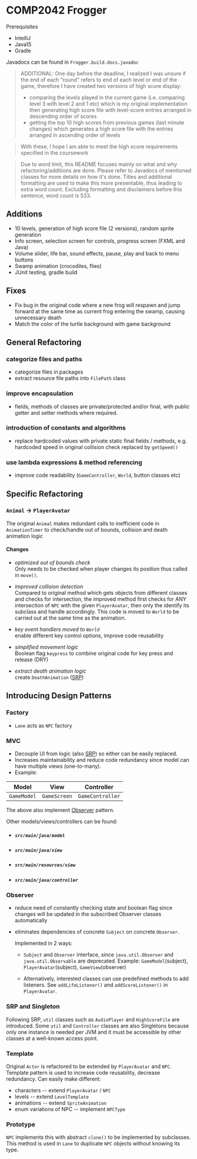 # COMP2042 Frogger

Prerequisites
- IntelliJ
- Java15
- Gradle

Javadocs can be found in `Frogger.build.docs.javadoc`

> ADDITIONAL: 
 One day before the deadline, I realized I was unsure if the end of each "round" refers to end of each level or end of the game, therefore I have created two versions of high score display:
> - comparing the levels played in the current game (i.e. comparing level 3 with level 2 and 1 etc) which is my original implementation then generating high score file with level-score entries arranged in descending order of scores
> - getting the top 10 high scores from previous games (last minute changes) which generates a high score file with the entries arranged in ascending order of levels

> With these, I hope I am able to meet the high score requirements specified in the coursework 

> Due to word limit, this README focuses mainly on what and why refactoring/additions are done. Please refer to Javadocs of mentioned classes for more details on how it's done. Titles and additional formatting are used to make this more presentable, thus leading to extra word count. Excluding formatting and disclaimers before this sentence, word count is 533.

  


  

## Additions  
- 10 levels, generation of high score file (2 versions), random sprite generation
- Info screen, selection screen for controls,  progress screen (FXML and Java)
- Volume slider, life bar, sound effects, pause, play and back to menu buttons  
- Swamp animation (crocodiles, flies)
- JUnit testing, gradle build

## Fixes
- Fix bug in the original code where a new frog will respawn and jump forward at the same time as current frog entering the swamp, causing unnecessary death
- Match the color of the turtle background with game background

## General Refactoring  
  
### categorize files and paths  
- categorize files in packages  
- extract resource file paths into `FilePath` class  
  
### improve encapsulation  
- fields, methods of classes are private/protected and/or final, with public getter and setter methods where required.   
  
### introduction of constants and algorithms
- replace hardcoded values with private static final fields / methods, e.g. hardcoded speed in original collision check replaced by `getSpeed()`  
  
###  use lambda expressions & method referencing  
- improve code readability  (`GameController`, `World`, button classes etc)
  
  

## Specific Refactoring  
  
### `Animal` -> `PlayerAvatar`  
The original `Animal` makes redundant calls to inefficient code in `AnimationTimer` to check/handle out of bounds, collision and death animation logic  
  
#### Changes  
-  _optimized out of bounds check_  
Only needs to be checked when player changes its position thus called in `move()`.  
  
-   _improved collision detection_  
Compared to original method which gets objects from different classes and checks for intersection, the improved method first checks for ANY intersection of `NPC` with the given `PlayerAvatar`, then only the identify its subclass and handle accordingly. This code is moved to `World` to be carried out at the same time as the animation.  
  
- _key event handlers moved to `World`_  
enable different key control options, improve code reusability   
  
- _simplified movement logic_  
Boolean flag `keypress` to combine original code for key press and release (DRY)  
  
- _extract death animation logic_  
create `DeathAnimation` ([SRP](#srp-and-singleton))   
  



## Introducing Design Patterns  

### Factory  
- `Lane` acts as `NPC` factory  
  


### MVC 
- Decouple UI from logic (also [SRP](#srp-and-singleton))  so either can be easily replaced.   
- Increases maintainability and reduce code redundancy since model can have multiple views (one-to-many).   
- Example:   
  
|     Model     |      View     |        Controller             |  
| ------------- |:-------------:|:-----------------------:|  
|      `GameModel`    |  `GameScreen` |     `GameController`    |  
  
The above also implement [Observer](#Observer) pattern.   
  

Other models/views/controllers can be found:  
  
- ##### `src/main/java/model`  
- ##### `src/main/java/view`  
- ##### `src/main/resources/view` 
- ##### `src/main/java/controller`   
  


### Observer  
- reduce need of constantly checking state and boolean flag since changes will be updated in the subscribed Observer classes automatically
- eliminates dependencies of concrete `Subject` on concrete `Observer`.   
  
	Implemented in 2 ways:  
	- `Subject` and `Observer` interface, since `java.util.Observer` and `java.util.Observable` are deprecated. Example: `GameModel`(subject), `PlayerAvatar`(subject), `GameView`(observer)  
  
	- Alternatively, interested classes can use predefined methods to add listeners. See `addLifeListener()` and `addScoreListener()` in `PlayerAvatar`.  
  


### SRP and Singleton  
Following SRP, `util` classes such as `AudioPlayer` and `HighScoreFile` are introduced. Some `util` and `Controller` classes are also Singletons because only one instance is needed per JVM and it must be accessible by other classes at a well-known access point.   
 


### Template 
Original `Actor` is refactored to be extended by `PlayerAvatar` and `NPC`.   
Template pattern is used to increase code reusability, decrease redundancy. Can easily make different:   
  
- characters -- extend `PlayerAvatar` / `NPC` 
- levels -- extend `LevelTemplate` 
- animations -- extend `SpriteAnimation`  
- enum variations of NPC -- implement `NPCType`  


 
### Prototype  
`NPC` implements this with abstract `clone()` to be implemented by subclasses. This method is used in `Lane` to duplicate `NPC` objects without knowing its type.
